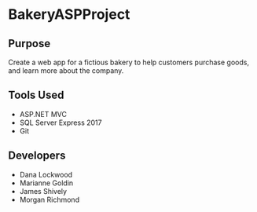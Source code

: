 # BakeryASPProject

## Purpose

Create a web app for a fictious bakery to help customers purchase goods, and learn more about the company.

## Tools Used

* ASP.NET MVC
* SQL Server Express 2017
* Git

## Developers 

* Dana Lockwood
* Marianne Goldin
* James Shively
* Morgan Richmond
